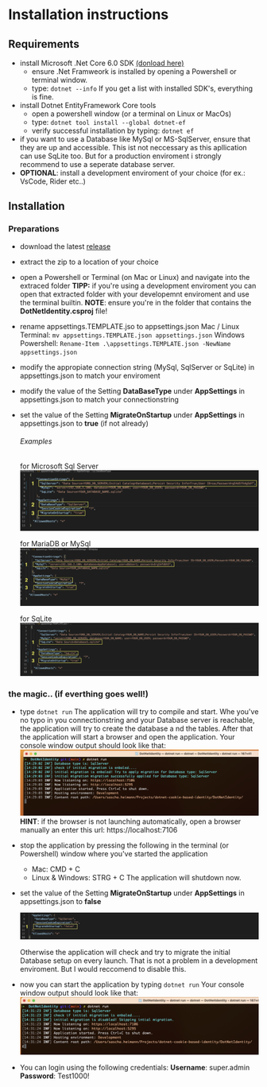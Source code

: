 # Installation instructions

## Requirements

* install Microsoft .Net Core 6.0 SDK [(donload here)](https://dotnet.microsoft.com/en-us/download/dotnet/6.0)
  * ensure .Net Framweork is installed by opening a Powershell or terminal window.
  * type: `dotnet --info`
    If you get a list with installed SDK's, everything is fine.
* install Dotnet EntityFramework Core tools
  * open a powershell window (or a terminal on Linux or MacOs)
  * type: `dotnet tool install --global dotnet-ef`
  * verify successful installation by typing: `dotnet ef`
* if you want to use a Database like MySql or MS-SqlServer, ensure that they are up and accessible. This ist not neccessary as this apllication can use SqLite too.
  But for a production enviroment i strongly recommend to use a seperate database server.
* **OPTIONAL**: install a development enviroment of your choice (for ex.: VsCode, Rider etc..)

## Installation

### Preparations

* download the latest [release](https://github.com/madcoda9000/dotnet-cookie-based-identity/releases)
* extract the zip to a location of your choice
* open a Powershell or Terminal (on Mac or Linux) and navigate into the extraced folder
  **TIPP:** if you're using a development enviroment you can open that extracted folder with your developemnt enviroment and use the terminal builtin.
  **NOTE**: ensure you're in the folder that contains the **DotNetIdentity.csproj** file!
* rename appsettings.TEMPLATE.jso to appsettings.json
  Mac / Linux Terminal: `mv appsettings.TEMPLATE.json appsettings.json`
  Windows Powershell: `Rename-Item .\appsettings.TEMPLATE.json -NewName appsettings.json`
* modify the appropiate connection string (MySql, SqlServer or SqLite) in appsettings.json to match your enviroment
* modify the value of the Setting **DataBaseType** under **AppSettings** in appsettings.json to match your connectionstring
* set the value of the Setting **MigrateOnStartup** under **AppSettings** in appsettings.json to **true** (if not already)

  ###### Examples
  for Microsoft Sql Server
  ![SqlServer](Screenshots/sqlserver1.png)

  for MariaDB or MySql
  ![MySql](Screenshots/mysql1.png)

  for SqLite
  ![SqLite](Screenshots/sqlite1.png)



### the magic.. (if everthing goes well!)

* type `dotnet run`
  The application will try to compile and start. Whe you've no typo in you connectionstring and your Database server is reachable, the application will try to create the database a  nd the tables. After that the application will start a browser and open the application.
  Your console window output should look like that:
   ![dotnet-run1](Screenshots/dotnet-run1.png)
  **HINT**: if the browser is not launching automatically, open a browser manually an enter this url: https://localhost:7106

* stop the application by pressing the following in the terminal (or Powershell) window where you've started the application
  - Mac: CMD + C
  - Linux & Windows: STRG + C
  The application will shutdown now.
* set the value of the Setting **MigrateOnStartup** under **AppSettings** in appsettings.json to **false**

  ![set to false](Screenshots/setMigToFalse.png)

  Otherwise the application will check and try to migrate the initial Database setup on every launch. That is not a problem in a development enviroment. But I would reccomend to disable this.
* now you can start the application by typing `dotnet run`
  Your console window output should look like that:
   ![dotnet-run2](Screenshots/dotnet-run2.png)
* You can login using the following credentials:
  **Username**: super.admin
  **Password**: Test1000!


